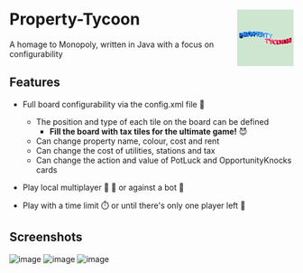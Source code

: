 # Property-Tycoon <img src=core/assets/icons/128.png width=100 align="right">

A homage to Monopoly, written in Java with a focus on configurability

## Features

* Full board configurability via the config.xml file :open_file_folder:
  * The position and type of each tile on the board can be defined 
    * **Fill the board with tax tiles for the ultimate game!** :smiling_imp:
  * Can change property name, colour, cost and rent
  * Can change the cost of utilities, stations and tax
  * Can change the action and value of PotLuck and OpportunityKnocks cards
  
* Play local multiplayer :boy: :girl: or against a bot :robot:

* Play with a time limit :stopwatch: or until there's only one player left :crown:

## Screenshots

![image](https://user-images.githubusercontent.com/50034346/105075991-66178d80-5a82-11eb-9f11-8fa1bb966555.png)
![image](https://user-images.githubusercontent.com/50034346/105075587-d8d43900-5a81-11eb-91d3-e28050363c5b.png)
![image](https://user-images.githubusercontent.com/50034346/105074668-965e2c80-5a80-11eb-881f-2046898839dd.png)

